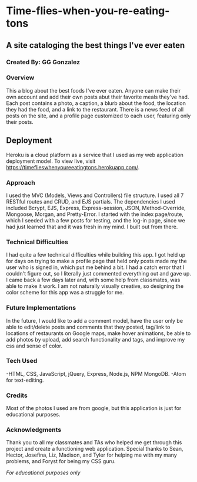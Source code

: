 # Time-flies-when-you-re-eating-tons
## A site cataloging the best things I've ever eaten
### Created By: GG Gonzalez


### Overview
  This a blog about the best foods I've ever eaten. Anyone can make their own account and add their own posts abut their favorite meals they've had. Each post contains a photo, a caption, a blurb about the food, the location they had the food, and a link to the restaurant. There is a news feed of all posts on the site, and a profile page customized to each user, featuring only their posts.

## Deployment
  Heroku is a cloud platform as a service that I used as my web application deployment model. To view live, visit https://timeflieswhenyoureeatingtons.herokuapp.com/.


### Approach
  I used the MVC (Models, Views and Controllers) file structure. I used all 7 RESTful routes and CRUD, and EJS partials. The dependencies I used included Bcrypt, EJS, Express, Express-session, JSON, Method-Override, Mongoose, Morgan, and Pretty-Error. I started with the index page/route, which I seeded with a few posts for testing, and the log-in page, since we had just learned that and it was fresh in my mind. I built out from there.

### Technical Difficulties
  I had quite a few technical difficulties while building this app. I got held up for days on trying to make a profile page that held only posts made my the user who is signed in, which put me behind a bit. I had a catch error that I couldn't figure out, so I literally just commented everything out and gave up. I came back a few days later and, with some help from classmates, was able to make it work. I am not naturally visually creative, so designing the color scheme for this app was a struggle for me.

### Future Implementations
  In the future, I would like to add a comment model, have the user only be able to edit/delete posts and comments that they posted, tag/link to locations of restaurants on Google maps, make hover animations, be able to add photos by upload, add search functionality and tags, and improve my css and sense of color.

### Tech Used
  -HTML, CSS, JavaScript, jQuery, Express, Node.js, NPM MongoDB.
  -Atom for text-editing.

### Credits
  Most of the photos I used are from google, but this application is just for educational purposes.

### Acknowledgments
  Thank you to all my classmates and TAs who helped me get through this project and create a functioning web application. Special thanks to Sean, Hector, Josefina, Liz, Madison, and Tyler for helping me with my many problems, and Foryst for being my CSS guru.











*For educational purposes only*
